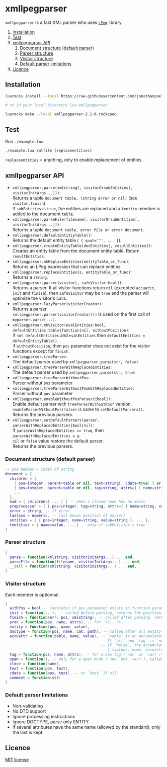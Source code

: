# xmllpegparser

`xmllpegparser` is a fast XML parser who uses [`LPeg`](http://www.inf.puc-rio.br/~roberto/lpeg) library.

<!-- summary -->
1. [Installation](#installation)
2. [Test](#test)
3. [xmllpegparser API](#xmllpegparser-api)
    1. [Document structure (default parser)](#document-structure-default-parser)
    2. [Parser structure](#parser-structure)
    3. [Visitor structure](#visitor-structure)
    4. [Default parser limitations](#default-parser-limitations)
5. [Licence](#licence)
<!-- /summary -->


## Installation

```bash
luarocks install --local https://raw.githubusercontent.com/jonathanpoelen/lua-xmllpegparser/master/xmllpegparser-2.1-6.rockspec

# or in your local directory lua-xmllpegparser

luarocks make --local xmllpegparser-2.1-6.rockspec
```

## Test

Run `./example.lua`.

```
./example.lua xmlfile [replaceentities]
```

`replaceentities` = anything, only to enable replacement of entities.


## xmllpegparser API

- `xmllpegparser.parse(xmlstring[, visitorOrsubEntities[, visitorInitArgs...]])`:\
Returns a tuple `document table, (string error or nil)` (see `visitor.finish`).\
If `subEntities` is `true`, the entities are replaced and a `tentity` member is added to the document `table`.
- `xmllpegparser.parseFile(filename[, visitorOrsubEntities[, visitorInitArgs...]])`:\
Returns a tuple `document table, error file or error document`.
- `xmllpegparser.defaultEntitiyTable()`:\
Returns the default entity table (` { quot='"', ... }`).
- `xmllpegparser.createEntityTable(docEntities[, resultEntities])`:\
Creates an entity table from the document entity table. Return `resultEntities`.
- `xmllpegparser.mkReplaceEntities(entityTable_or_func)`:\
Returns an LPeg expression that can replace entities
- `xmllpegparser.replaceEntities(s, entityTable_or_func)`:\
Returns a `string`.
- `xmllpegparser.parser(visitor[, safeVisitor:bool])`:\
Returns a parser.
If all visitor functions return `nil` (excepted `accuattr`, `init` and `finish`), then `safeVisitor` may be `true` and the parser will optimize the visitor's calls.
- `xmllpegparser.lazyParser(visitorCreator)`:\
Returns a parser.\
`xmllpegparser.parser(visitorCreator())` is used on the first call of `myparser.parse(...)`.
- `xmllpegparser.mkVisitor(evalEntities:bool, defaultEntities:table|function|nil, withoutPosition)`:\
If `not defaultEntities` and `evalEntities` then `defaultEntities = defaultEntityTable()`.\
If `withoutPosition`, then `pos` parameter does not exist for the visitor functions except for `finish`.
- `xmllpegparser.treeParser`:\
The default parser used by `xmllpegparser.parse(str, false)`
- `xmllpegparser.treeParserWithReplacedEntities`:\
The default parser used by `xmllpegparser.parse(str, true)`
- `xmllpegparser.treeParserWithoutPos`:\
Parser without `pos` parameter
- `xmllpegparser.treeParserWithoutPosWithReplacedEntities`:\
Parser without `pos` parameter
- `xmllpegparser.enableWithoutPosParser([bool])`:\
Enable default parser with `treeParserWithoutPos*` version.\
`enableParserWithoutPos(false)` is same to `setDefaultParsers()`.\
Returns the previous parsers.
- `xmllpegparser.setDefaultParsers(parser, parserWithReplacedEntities|bool|nil)`:\
If `parserWithReplacedEntities == true`, then `parserWithReplacedEntities = p`.\
`nil` or `false` value restore the default parser.\
Returns the previous parsers.



### Document structure (default parser)

```lua
-- pos member = index of string
document = {
  children = {
    { pos=integer, parent=table or nil, text=string[, cdata=true] } or
    { pos=integer, parent=table or nil, tag=string, attrs={ { name=string, value=string }, ... }, children={ ... } },
    ...
  },
  bad = { children={ ... } } -- when a closed node has no match
  preprocessor = { { pos=integer, tag=string, attrs={ { name=string, value=string }, ... } },
  error = string, -- if error
  lastpos = numeric, -- last known position of parse()
  entities = { { pos=integer, name=string, value=string }, ... },
  tentities = { name=value, ... } -- only if subEntities = true
}
```

### Parser structure

```lua
{
  parse = function(xmlstring, visitorInitArgs...) ... end,
  parseFile = function(filename, visitorInitArgs...) ... end,
  __call = function(xmlstring, visitorInitArgs...) ... end,
}
```

### Visitor structure

Each member is optionnal.

```lua
{
  withPos = bool -- indicates if pos parameter exists in function parameter (except `finish`)
  init = function(...), -- called before parsing, returns the position of the beginning of match or nil
  finish = function(err, pos, xmlstring), -- called after parsing, returns (doc, err) or nil
  proc = function(pos, name, attrs), -- for `<?...?>`
  entity = function(pos, name, value),
  doctype = function(pos, name, cat, path), -- called after all entity()
  accuattr = function(table, name, value), -- `table` is an accumulator that will be transmitted to tag.attrs. Set to `false` for disable this function.
                                           -- If `nil` and `tag` is `not nil`, a default accumalator is used.
                                           -- If `false`, the accumulator is disabled.
                                           -- (`tag(pos, name, accuattr(accuattr({}, attr1, value1), attr2, value2)`)
  tag = function(pos, name, attrs), -- for a new tag (`<a>` or `<a/>`)
  open = function(), -- only for a open node (`<a>` not `<a/>`), called after `tag`.
  close = function(name),
  text = function(pos, text),
  cdata = function(pos, text), -- or `text` if nil 
  comment = function(str)
}
```

### Default parser limitations

- Non-validating
- No DTD support
- Ignore processing instructions
- Ignore DOCTYPE, parse only ENTITY
- If several attributes have the same name (allowed by the standard), only the last is kept.


## Licence

[MIT license](LICENSE)


<!-- https://github.com/jonathanpoelen/lua-xmllpegparser -->
